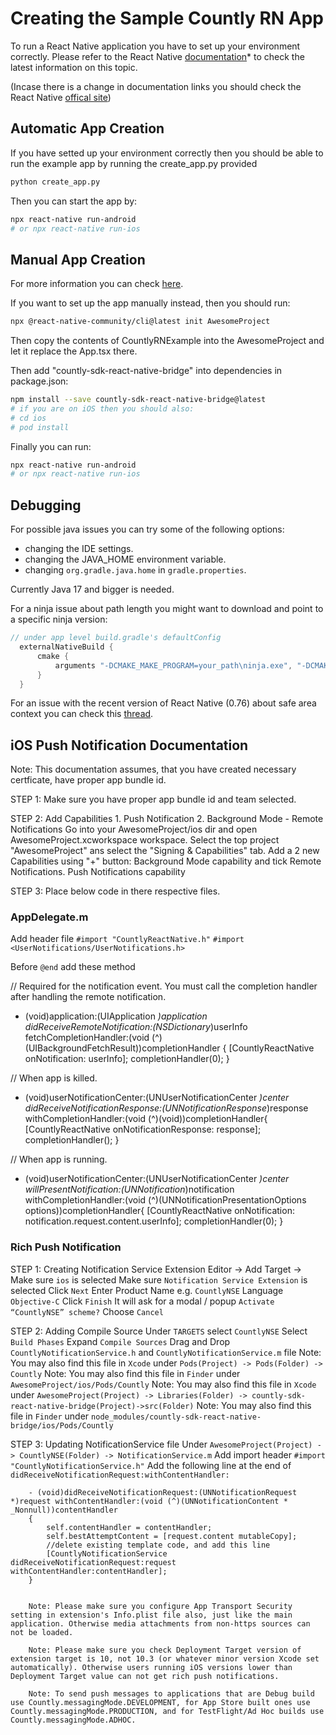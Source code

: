 # Creating the Sample Countly RN App

To run a React Native application you have to set up your environment correctly.
Please refer to the React Native [documentation](https://reactnative.dev/docs/set-up-your-environment)* to check the latest information on this topic.

(Incase  there is a change in documentation links you should check the React Native [offical site](https://reactnative.dev/))

## Automatic App Creation

If you have setted up your environment correctly then you should be able to run the example app by running the create_app.py provided

```bash
python create_app.py
```

Then you can start the app by:

```bash
npx react-native run-android 
# or npx react-native run-ios
```

## Manual App Creation
For more information you can check [here](https://reactnative.dev/docs/getting-started-without-a-framework).

If you want to set up the app manually instead, then you should run:

```bash
npx @react-native-community/cli@latest init AwesomeProject
```

Then copy the contents of CountlyRNExample into the AwesomeProject and let it replace the App.tsx there.

Then add "countly-sdk-react-native-bridge" into dependencies in package.json:

```bash
npm install --save countly-sdk-react-native-bridge@latest
# if you are on iOS then you should also:
# cd ios
# pod install
```

Finally you can run:

```bash
npx react-native run-android 
# or npx react-native run-ios
```
## Debugging  
For possible java issues you can try some of the following options:
- changing the IDE settings.
- changing the JAVA_HOME environment variable.
- changing `org.gradle.java.home` in `gradle.properties`.

Currently Java 17 and bigger is needed.

For a ninja issue about path length you might want to download and point to a specific ninja version:
```java
// under app level build.gradle's defaultConfig
  externalNativeBuild {
      cmake {
          arguments "-DCMAKE_MAKE_PROGRAM=your_path\ninja.exe", "-DCMAKE_OBJECT_PATH_MAX=1024"
      }
  }
```

For an issue with the recent version of React Native (0.76) about safe area context you can check this [thread](https://github.com/th3rdwave/react-native-safe-area-context/issues/539#issuecomment-2436529368).

## iOS Push Notification Documentation

Note: This documentation assumes, that you have created necessary certficate, have proper app bundle id.

STEP 1: Make sure you have proper app bundle id and team selected.

STEP 2: Add Capabilities
       1. Push Notification
       2. Background Mode - Remote Notifications
        Go into your AwesomeProject/ios dir and open AwesomeProject.xcworkspace workspace. Select the top project "AwesomeProject" ans select the "Signing & Capabilities" tab. Add a 2 new Capabilities using "+" button:
        Background Mode capability and tick Remote Notifications.
        Push Notifications capability

STEP 3: Place below code in there respective files.

### AppDelegate.m

Add header file 
`#import "CountlyReactNative.h"`
`#import <UserNotifications/UserNotifications.h>`

Before `@end` add these method

// Required for the notification event. You must call the completion handler after handling the remote notification.
- (void)application:(UIApplication *)application didReceiveRemoteNotification:(NSDictionary*)userInfo fetchCompletionHandler:(void (^)(UIBackgroundFetchResult))completionHandler
{
  [CountlyReactNative onNotification: userInfo];
  completionHandler(0);
}

// When app is killed.
- (void)userNotificationCenter:(UNUserNotificationCenter *)center didReceiveNotificationResponse:(UNNotificationResponse*)response withCompletionHandler:(void (^)(void))completionHandler{
  [CountlyReactNative onNotificationResponse: response];
  completionHandler();
}

// When app is running.
- (void)userNotificationCenter:(UNUserNotificationCenter *)center willPresentNotification:(UNNotification*)notification withCompletionHandler:(void (^)(UNNotificationPresentationOptions options))completionHandler{
  [CountlyReactNative onNotification: notification.request.content.userInfo];
  completionHandler(0);
}

### Rich Push Notification

STEP 1: Creating Notification Service Extension
        Editor -> Add Target -> 
        Make sure `ios` is selected 
        Make sure `Notification Service Extension` is selected
        Click `Next`
        Enter Product Name e.g. `CountlyNSE`
        Language `Objective-C`
        Click `Finish`
        It will ask for a modal / popup `Activate “CountlyNSE” scheme?`
        Choose `Cancel`

STEP 2: Adding Compile Source
        Under `TARGETS` select `CountlyNSE`
        Select `Build Phases` 
        Expand `Compile Sources`
        Drag and Drop `CountlyNotificationService.h` and `CountlyNotificationService.m` file
        Note: You may also find this file in `Xcode` under `Pods(Project) -> Pods(Folder) -> Countly`
        Note: You may also find this file in `Finder` under `AwesomeProject/ios/Pods/Countly`
        Note: You may also find this file in `Xcode` under `AwesomeProject(Project) -> Libraries(Folder) -> countly-sdk-react-native-bridge(Project)->src(Folder)`
        Note: You may also find this file in `Finder` under `node_modules/countly-sdk-react-native-bridge/ios/Pods/Countly`

STEP 3: Updating NotificationService file
        Under `AwesomeProject(Project) -> CountlyNSE(Folder) -> NotificationService.m`
        Add import header `#import "CountlyNotificationService.h"`
        Add the following line at the end of `didReceiveNotificationRequest:withContentHandler:`
        
        - (void)didReceiveNotificationRequest:(UNNotificationRequest *)request withContentHandler:(void (^)(UNNotificationContent * _Nonnull))contentHandler
        {
            self.contentHandler = contentHandler;
            self.bestAttemptContent = [request.content mutableCopy];    
            //delete existing template code, and add this line
            [CountlyNotificationService didReceiveNotificationRequest:request withContentHandler:contentHandler];
        }
        

        Note: Please make sure you configure App Transport Security setting in extension's Info.plist file also, just like the main application. Otherwise media attachments from non-https sources can not be loaded.
        
        Note: Please make sure you check Deployment Target version of extension target is 10, not 10.3 (or whatever minor version Xcode set automatically). Otherwise users running iOS versions lower than Deployment Target value can not get rich push notifications.

        Note: To send push messages to applications that are Debug build use Countly.messagingMode.DEVELOPMENT, for App Store built ones use Countly.messagingMode.PRODUCTION, and for TestFlight/Ad Hoc builds use Countly.messagingMode.ADHOC.    

